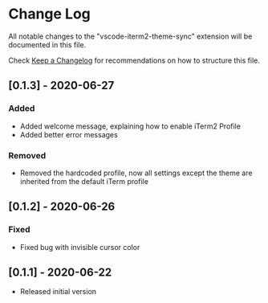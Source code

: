 # Change Log

All notable changes to the "vscode-iterm2-theme-sync" extension will be documented in this file.

Check [Keep a Changelog](http://keep-achangelog.com/) for recommendations on how to structure this file.

## [0.1.3] - 2020-06-27
### Added
- Added welcome message, explaining how to enable iTerm2 Profile
- Added better error messages

### Removed
- Removed the hardcoded profile, now all settings except the theme are inherited from the default iTerm profile

## [0.1.2] - 2020-06-26
### Fixed
- Fixed bug with invisible cursor color

## [0.1.1] - 2020-06-22

- Released initial version